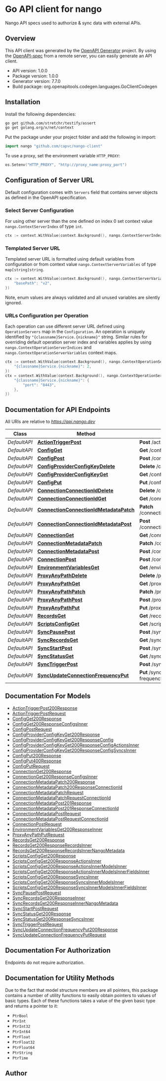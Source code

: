 # Go API client for nango

Nango API specs used to authorize & sync data with external APIs.

## Overview
This API client was generated by the [OpenAPI Generator](https://openapi-generator.tech) project.  By using the [OpenAPI-spec](https://www.openapis.org/) from a remote server, you can easily generate an API client.

- API version: 1.0.0
- Package version: 1.0.0
- Generator version: 7.7.0
- Build package: org.openapitools.codegen.languages.GoClientCodegen

## Installation

Install the following dependencies:

```sh
go get github.com/stretchr/testify/assert
go get golang.org/x/net/context
```

Put the package under your project folder and add the following in import:

```go
import nango "github.com/capvc/nango-client"
```

To use a proxy, set the environment variable `HTTP_PROXY`:

```go
os.Setenv("HTTP_PROXY", "http://proxy_name:proxy_port")
```

## Configuration of Server URL

Default configuration comes with `Servers` field that contains server objects as defined in the OpenAPI specification.

### Select Server Configuration

For using other server than the one defined on index 0 set context value `nango.ContextServerIndex` of type `int`.

```go
ctx := context.WithValue(context.Background(), nango.ContextServerIndex, 1)
```

### Templated Server URL

Templated server URL is formatted using default variables from configuration or from context value `nango.ContextServerVariables` of type `map[string]string`.

```go
ctx := context.WithValue(context.Background(), nango.ContextServerVariables, map[string]string{
	"basePath": "v2",
})
```

Note, enum values are always validated and all unused variables are silently ignored.

### URLs Configuration per Operation

Each operation can use different server URL defined using `OperationServers` map in the `Configuration`.
An operation is uniquely identified by `"{classname}Service.{nickname}"` string.
Similar rules for overriding default operation server index and variables applies by using `nango.ContextOperationServerIndices` and `nango.ContextOperationServerVariables` context maps.

```go
ctx := context.WithValue(context.Background(), nango.ContextOperationServerIndices, map[string]int{
	"{classname}Service.{nickname}": 2,
})
ctx = context.WithValue(context.Background(), nango.ContextOperationServerVariables, map[string]map[string]string{
	"{classname}Service.{nickname}": {
		"port": "8443",
	},
})
```

## Documentation for API Endpoints

All URIs are relative to *https://api.nango.dev*

Class | Method | HTTP request | Description
------------ | ------------- | ------------- | -------------
*DefaultAPI* | [**ActionTriggerPost**](docs/DefaultAPI.md#actiontriggerpost) | **Post** /action/trigger | 
*DefaultAPI* | [**ConfigGet**](docs/DefaultAPI.md#configget) | **Get** /config | 
*DefaultAPI* | [**ConfigPost**](docs/DefaultAPI.md#configpost) | **Post** /config | 
*DefaultAPI* | [**ConfigProviderConfigKeyDelete**](docs/DefaultAPI.md#configproviderconfigkeydelete) | **Delete** /config/{providerConfigKey} | 
*DefaultAPI* | [**ConfigProviderConfigKeyGet**](docs/DefaultAPI.md#configproviderconfigkeyget) | **Get** /config/{providerConfigKey} | 
*DefaultAPI* | [**ConfigPut**](docs/DefaultAPI.md#configput) | **Put** /config | 
*DefaultAPI* | [**ConnectionConnectionIdDelete**](docs/DefaultAPI.md#connectionconnectioniddelete) | **Delete** /connection/{connectionId} | 
*DefaultAPI* | [**ConnectionConnectionIdGet**](docs/DefaultAPI.md#connectionconnectionidget) | **Get** /connection/{connectionId} | 
*DefaultAPI* | [**ConnectionConnectionIdMetadataPatch**](docs/DefaultAPI.md#connectionconnectionidmetadatapatch) | **Patch** /connection/{connectionId}/metadata | 
*DefaultAPI* | [**ConnectionConnectionIdMetadataPost**](docs/DefaultAPI.md#connectionconnectionidmetadatapost) | **Post** /connection/{connectionId}/metadata | 
*DefaultAPI* | [**ConnectionGet**](docs/DefaultAPI.md#connectionget) | **Get** /connection | 
*DefaultAPI* | [**ConnectionMetadataPatch**](docs/DefaultAPI.md#connectionmetadatapatch) | **Patch** /connection/metadata | 
*DefaultAPI* | [**ConnectionMetadataPost**](docs/DefaultAPI.md#connectionmetadatapost) | **Post** /connection/metadata | 
*DefaultAPI* | [**ConnectionPost**](docs/DefaultAPI.md#connectionpost) | **Post** /connection | 
*DefaultAPI* | [**EnvironmentVariablesGet**](docs/DefaultAPI.md#environmentvariablesget) | **Get** /environment-variables | 
*DefaultAPI* | [**ProxyAnyPathDelete**](docs/DefaultAPI.md#proxyanypathdelete) | **Delete** /proxy/{anyPath} | 
*DefaultAPI* | [**ProxyAnyPathGet**](docs/DefaultAPI.md#proxyanypathget) | **Get** /proxy/{anyPath} | 
*DefaultAPI* | [**ProxyAnyPathPatch**](docs/DefaultAPI.md#proxyanypathpatch) | **Patch** /proxy/{anyPath} | 
*DefaultAPI* | [**ProxyAnyPathPost**](docs/DefaultAPI.md#proxyanypathpost) | **Post** /proxy/{anyPath} | 
*DefaultAPI* | [**ProxyAnyPathPut**](docs/DefaultAPI.md#proxyanypathput) | **Put** /proxy/{anyPath} | 
*DefaultAPI* | [**RecordsGet**](docs/DefaultAPI.md#recordsget) | **Get** /records | 
*DefaultAPI* | [**ScriptsConfigGet**](docs/DefaultAPI.md#scriptsconfigget) | **Get** /scripts/config | 
*DefaultAPI* | [**SyncPausePost**](docs/DefaultAPI.md#syncpausepost) | **Post** /sync/pause | 
*DefaultAPI* | [**SyncRecordsGet**](docs/DefaultAPI.md#syncrecordsget) | **Get** /sync/records | 
*DefaultAPI* | [**SyncStartPost**](docs/DefaultAPI.md#syncstartpost) | **Post** /sync/start | 
*DefaultAPI* | [**SyncStatusGet**](docs/DefaultAPI.md#syncstatusget) | **Get** /sync/status | 
*DefaultAPI* | [**SyncTriggerPost**](docs/DefaultAPI.md#synctriggerpost) | **Post** /sync/trigger | 
*DefaultAPI* | [**SyncUpdateConnectionFrequencyPut**](docs/DefaultAPI.md#syncupdateconnectionfrequencyput) | **Put** /sync/update-connection-frequency | 


## Documentation For Models

 - [ActionTriggerPost200Response](docs/ActionTriggerPost200Response.md)
 - [ActionTriggerPostRequest](docs/ActionTriggerPostRequest.md)
 - [ConfigGet200Response](docs/ConfigGet200Response.md)
 - [ConfigGet200ResponseConfigsInner](docs/ConfigGet200ResponseConfigsInner.md)
 - [ConfigPostRequest](docs/ConfigPostRequest.md)
 - [ConfigProviderConfigKeyGet200Response](docs/ConfigProviderConfigKeyGet200Response.md)
 - [ConfigProviderConfigKeyGet200ResponseConfig](docs/ConfigProviderConfigKeyGet200ResponseConfig.md)
 - [ConfigProviderConfigKeyGet200ResponseConfigActionsInner](docs/ConfigProviderConfigKeyGet200ResponseConfigActionsInner.md)
 - [ConfigProviderConfigKeyGet200ResponseConfigSyncsInner](docs/ConfigProviderConfigKeyGet200ResponseConfigSyncsInner.md)
 - [ConfigPut200Response](docs/ConfigPut200Response.md)
 - [ConfigPut400Response](docs/ConfigPut400Response.md)
 - [ConfigPutRequest](docs/ConfigPutRequest.md)
 - [ConnectionGet200Response](docs/ConnectionGet200Response.md)
 - [ConnectionGet200ResponseConfigsInner](docs/ConnectionGet200ResponseConfigsInner.md)
 - [ConnectionMetadataPatch200Response](docs/ConnectionMetadataPatch200Response.md)
 - [ConnectionMetadataPatch200ResponseConnectionId](docs/ConnectionMetadataPatch200ResponseConnectionId.md)
 - [ConnectionMetadataPatchRequest](docs/ConnectionMetadataPatchRequest.md)
 - [ConnectionMetadataPatchRequestConnectionId](docs/ConnectionMetadataPatchRequestConnectionId.md)
 - [ConnectionMetadataPost201Response](docs/ConnectionMetadataPost201Response.md)
 - [ConnectionMetadataPost201ResponseConnectionId](docs/ConnectionMetadataPost201ResponseConnectionId.md)
 - [ConnectionMetadataPostRequest](docs/ConnectionMetadataPostRequest.md)
 - [ConnectionMetadataPostRequestConnectionId](docs/ConnectionMetadataPostRequestConnectionId.md)
 - [ConnectionPostRequest](docs/ConnectionPostRequest.md)
 - [EnvironmentVariablesGet200ResponseInner](docs/EnvironmentVariablesGet200ResponseInner.md)
 - [ProxyAnyPathPutRequest](docs/ProxyAnyPathPutRequest.md)
 - [RecordsGet200Response](docs/RecordsGet200Response.md)
 - [RecordsGet200ResponseRecordsInner](docs/RecordsGet200ResponseRecordsInner.md)
 - [RecordsGet200ResponseRecordsInnerNangoMetadata](docs/RecordsGet200ResponseRecordsInnerNangoMetadata.md)
 - [ScriptsConfigGet200Response](docs/ScriptsConfigGet200Response.md)
 - [ScriptsConfigGet200ResponseActionsInner](docs/ScriptsConfigGet200ResponseActionsInner.md)
 - [ScriptsConfigGet200ResponseActionsInnerModelsInner](docs/ScriptsConfigGet200ResponseActionsInnerModelsInner.md)
 - [ScriptsConfigGet200ResponseActionsInnerModelsInnerFieldsInner](docs/ScriptsConfigGet200ResponseActionsInnerModelsInnerFieldsInner.md)
 - [ScriptsConfigGet200ResponseSyncsInner](docs/ScriptsConfigGet200ResponseSyncsInner.md)
 - [ScriptsConfigGet200ResponseSyncsInnerModelsInner](docs/ScriptsConfigGet200ResponseSyncsInnerModelsInner.md)
 - [ScriptsConfigGet200ResponseSyncsInnerModelsInnerFieldsInner](docs/ScriptsConfigGet200ResponseSyncsInnerModelsInnerFieldsInner.md)
 - [SyncPausePostRequest](docs/SyncPausePostRequest.md)
 - [SyncRecordsGet200ResponseInner](docs/SyncRecordsGet200ResponseInner.md)
 - [SyncRecordsGet200ResponseInnerNangoMetadata](docs/SyncRecordsGet200ResponseInnerNangoMetadata.md)
 - [SyncStartPostRequest](docs/SyncStartPostRequest.md)
 - [SyncStatusGet200Response](docs/SyncStatusGet200Response.md)
 - [SyncStatusGet200ResponseSyncsInner](docs/SyncStatusGet200ResponseSyncsInner.md)
 - [SyncTriggerPostRequest](docs/SyncTriggerPostRequest.md)
 - [SyncUpdateConnectionFrequencyPut200Response](docs/SyncUpdateConnectionFrequencyPut200Response.md)
 - [SyncUpdateConnectionFrequencyPutRequest](docs/SyncUpdateConnectionFrequencyPutRequest.md)


## Documentation For Authorization

Endpoints do not require authorization.


## Documentation for Utility Methods

Due to the fact that model structure members are all pointers, this package contains
a number of utility functions to easily obtain pointers to values of basic types.
Each of these functions takes a value of the given basic type and returns a pointer to it:

* `PtrBool`
* `PtrInt`
* `PtrInt32`
* `PtrInt64`
* `PtrFloat`
* `PtrFloat32`
* `PtrFloat64`
* `PtrString`
* `PtrTime`

## Author



